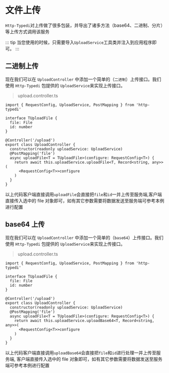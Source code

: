 # 文件上传

`Http-Typedi`对上传做了很多包装，并导出了诸多方法（base64、二进制、分片）等上传方式调用该服务

::: tip
当您使用的时候，只需要导入`UploadService`工具类并注入到应用程序即可。
:::

## 二进制上传

现在我们可以在 `UploadController` 中添加一个简单的（`二进制`）上传接口。我们使用 `Http-Typedi` 包提供的 `UploadService`来实现上传接口。

> upload.controller.ts

```ts{10}
import { RequestConfig, UploadService, PostMapping } from 'http-typedi'

interface TUploadFile {
  file: File
  id: number
}

@Controller('/upload')
export class UploadController {
  constructor(readonly uploadService: UploadService)
  @PostMapping('file')
  async uploadFile<T = TUploadFile>(configure: RequestConfig<T>) {
    return await this.uploadService.uploadFile<T, Record<string, any>>(
      <RequestConfig<T>>configure
    )
  }
}
```

以上代码客户端直接调用`uploadFile`会直接把`file`和`id`一并上传至服务端,客户端直接传入选中的 file 对象即可，如有其它参数需要将数据发送至服务端可参考本例进行配置

## base64 上传

现在我们可以在 `UploadController` 中添加一个简单的（`base64`）上传接口。我们使用 `Http-Typedi` 包提供的 `UploadService`来实现上传接口。

> upload.controller.ts

```ts{10}
import { RequestConfig, UploadService, PostMapping } from 'http-typedi'

interface TUploadFile {
  file: File
  id: number
}

@Controller('/upload')
export class UploadController {
  constructor(readonly uploadService: UploadService)
  @PostMapping('file')
  async uploadFile<T = TUploadFile>(configure: RequestConfig<T>) {
    return await this.uploadService.uploadBase64<T, Record<string, any>>(
      <RequestConfig<T>>configure
    )
  }
}
```

以上代码客户端直接调用`uploadBase64`会直接把`file`和`id`进行处理一并上传至服务端,
客户端直接传入选中的 file 对象即可，如有其它参数需要将数据发送至服务端可参考本例进行配置
